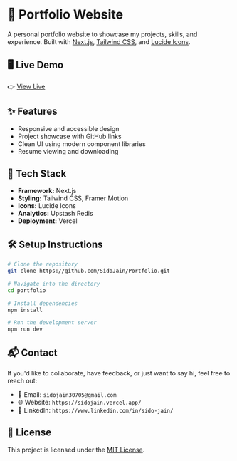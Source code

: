 # 💼 Portfolio Website

A personal portfolio website to showcase my projects, skills, and experience. Built with [Next.js](https://nextjs.org/), [Tailwind CSS](https://tailwindcss.com/), and [Lucide Icons](https://lucide.dev/icons/).

## 🖥️ Live Demo

👉 [View Live](https://sidojain.vercel.app/)

## ✨ Features

- Responsive and accessible design
- Project showcase with GitHub links
- Clean UI using modern component libraries
- Resume viewing and downloading

## 🚀 Tech Stack

- **Framework:** Next.js
- **Styling:** Tailwind CSS, Framer Motion
- **Icons:** Lucide Icons
- **Analytics:** Upstash Redis
- **Deployment:** Vercel

## 🛠️ Setup Instructions

```bash
# Clone the repository
git clone https://github.com/SidoJain/Portfolio.git

# Navigate into the directory
cd portfolio

# Install dependencies
npm install

# Run the development server
npm run dev
```

## 📬 Contact

If you'd like to collaborate, have feedback, or just want to say hi, feel free to reach out:

- 📧 Email: `sidojain30705@gmail.com`
- 🌐 Website: `https://sidojain.vercel.app/`
- 💼 LinkedIn: `https://www.linkedin.com/in/sido-jain/`

## 📄 License

This project is licensed under the [MIT License](https://opensource.org/licenses/MIT).
